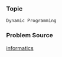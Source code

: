 ### Topic

    Dynamic Programming

### Problem Source

[informatics](http://informatics.mccme.ru/mod/statements/view3.php?id=656&chapterid=944#1)
